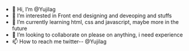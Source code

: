 - 👋 Hi, I’m @Yujilag
- 👀 I’m interested in Front end designing and deveoping and stuffs
- 🌱 I’m currently learning html, css and javascript, maybe more in the future
- 💞️ I’m looking to collaborate on please on anything, i need experience 
- 📫 How to reach me twitter--  @Yujilag

<!---
Yujilag/Yujilag is a ✨ special ✨ repository because its `README.md` (this file) appears on your GitHub profile.
You can click the Preview link to take a look at your changes.
--->
